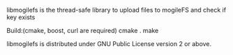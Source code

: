 libmogilefs is the thread-safe library to upload files to mogileFS and check if key exists

Build:(cmake, boost, curl are required)
cmake .
make


libmogilefs is distributed under GNU Public License version 2 or above.
